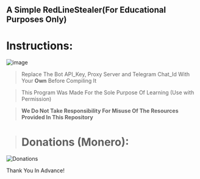 ## A Simple RedLineStealer(For Educational Purposes Only)

# Instructions:

![image](https://user-images.githubusercontent.com/94680549/206546946-cbc09f1c-3698-40e6-90a3-9de1f8fc11de.png)

>Replace The Bot API_Key, Proxy Server and Telegram Chat_Id With Your **Own** Before Compiling It

>This Program Was Made For the Sole Purpose Of Learning (Use with Permission)

>**We Do Not Take Responsibility For Misuse Of The Resources Provided In This Repository**


># Donations (Monero):



![Donations](https://github.com/theaqueen21/Merlot/assets/94680549/6b6338a5-0938-4b36-9f76-d51e3b0d53f8)

Thank You In Advance!

